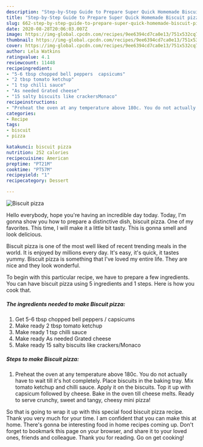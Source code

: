 ```yaml
---
description: "Step-by-Step Guide to Prepare Super Quick Homemade Biscuit pizza"
title: "Step-by-Step Guide to Prepare Super Quick Homemade Biscuit pizza"
slug: 662-step-by-step-guide-to-prepare-super-quick-homemade-biscuit-pizza
date: 2020-08-28T20:06:03.007Z
image: https://img-global.cpcdn.com/recipes/9ee6394cd7ca0e13/751x532cq70/biscuit-pizza-recipe-main-photo.jpg
thumbnail: https://img-global.cpcdn.com/recipes/9ee6394cd7ca0e13/751x532cq70/biscuit-pizza-recipe-main-photo.jpg
cover: https://img-global.cpcdn.com/recipes/9ee6394cd7ca0e13/751x532cq70/biscuit-pizza-recipe-main-photo.jpg
author: Lela Watkins
ratingvalue: 4.1
reviewcount: 11448
recipeingredient:
- "5-6 tbsp chopped bell peppers  capsicums"
- "2 tbsp tomato ketchup"
- "1 tsp chilli sauce"
- "As needed Grated cheese"
- "15 salty biscuits like crackersMonaco"
recipeinstructions:
- "Preheat the oven at any temperature above 180c. You do not actually have to wait till it&#39;s hot completely. Place biscuits in the baking tray. Mix tomato ketchup and chilli sauce. Apply it on the biscuits. Top it up with capsicum followed by cheese. Bake in the oven till cheese melts. Ready to serve crunchy, sweet and tangy, cheesy mini pizza!"
categories:
- Recipe
tags:
- biscuit
- pizza

katakunci: biscuit pizza 
nutrition: 252 calories
recipecuisine: American
preptime: "PT21M"
cooktime: "PT57M"
recipeyield: "1"
recipecategory: Dessert

---
```



![Biscuit pizza](https://img-global.cpcdn.com/recipes/9ee6394cd7ca0e13/751x532cq70/biscuit-pizza-recipe-main-photo.jpg)

Hello everybody, hope you're having an incredible day today. Today, I'm gonna show you how to prepare a distinctive dish, biscuit pizza. One of my favorites. This time, I will make it a little bit tasty. This is gonna smell and look delicious.



Biscuit pizza is one of the most well liked of recent trending meals in the world. It is enjoyed by millions every day. It's easy, it's quick, it tastes yummy. Biscuit pizza is something that I've loved my entire life. They are nice and they look wonderful.


To begin with this particular recipe, we have to prepare a few ingredients. You can have biscuit pizza using 5 ingredients and 1 steps. Here is how you cook that.

<!--inarticleads1-->

##### The ingredients needed to make Biscuit pizza:

1. Get 5-6 tbsp chopped bell peppers / capsicums
1. Make ready 2 tbsp tomato ketchup
1. Make ready 1 tsp chilli sauce
1. Make ready As needed Grated cheese
1. Make ready 15 salty biscuits like crackers/Monaco




<!--inarticleads2-->

##### Steps to make Biscuit pizza:

1. Preheat the oven at any temperature above 180c. You do not actually have to wait till it&#39;s hot completely. Place biscuits in the baking tray. Mix tomato ketchup and chilli sauce. Apply it on the biscuits. Top it up with capsicum followed by cheese. Bake in the oven till cheese melts. Ready to serve crunchy, sweet and tangy, cheesy mini pizza!




So that is going to wrap it up with this special food biscuit pizza recipe. Thank you very much for your time. I am confident that you can make this at home. There's gonna be interesting food in home recipes coming up. Don't forget to bookmark this page on your browser, and share it to your loved ones, friends and colleague. Thank you for reading. Go on get cooking!
